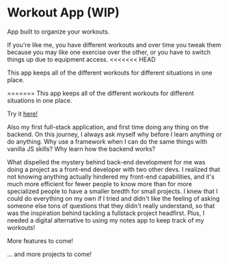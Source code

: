 # Workout App (WIP)

App built to organize your workouts.

If you're like me, you have different workouts and over time you tweak them because
you may like one exercise over the other, or you have to switch things up due to equipment access.
<<<<<<< HEAD

This app keeps all of the different workouts for different situations in one place.

=======
This app keeps all of the different workouts for different situations in one place.

Try it [here!](https://compassionate-wescoff-fd50aa.netlify.com/)

Also my first full-stack application, and first time doing any thing on the backend. On this journey, I always ask myself why before I learn anything or do anything. Why use a framework when I can do the same things with vanilla JS skills?
Why learn how the backend works?

What dispelled the mystery behind back-end development for me was doing a project as a front-end developer with two other devs. I realized that not knowing anything actually hindered my front-end capabilities, and it's much more efficient for fewer people to know more than for more specialized people to have a smaller bredth for small projects. I knew that I could do everything on my own if I tried and didn't like the feeling of asking someone else tons of questions that they didn't really understand, so that was the inspiration behind tackling a fullstack project headfirst. Plus, I needed a digital alternative to using my notes app to keep track of my workouts!



More features to come!

... and more projects to come!